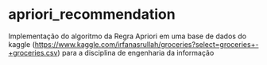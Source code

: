 # apriori_recommendation
Implementação do algoritmo da Regra Apriori em uma base de dados do kaggle (https://www.kaggle.com/irfanasrullah/groceries?select=groceries+-+groceries.csv) para a disciplina de engenharia da informação
